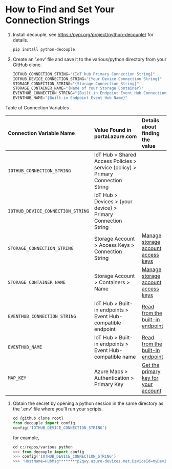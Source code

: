 # How to Find and Set Your Connection Strings

1. Install decouple, see https://pypi.org/project/python-decouple/ for details.

    ```python
    pip install python-decouple
    ```

1. Create an '.env' file and save it to the various/python directory from your GitHub clone.

    ```python
    IOTHUB_CONNECTION_STRING="{IoT hub Primary Connection String}"
    IOTHUB_DEVICE_CONNECTION_STRING="{Your Device Connection String}"
    STORAGE_CONNECTION_STRING="{Storage Connection String}"
    STORAGE_CONTAINER_NAME="{Name of Your Storage Container}"
    EVENTHUB_CONNECTION_STRING="{Built-in Endpoint Event Hub Connection String}"
    EVENTHUB_NAME="{Built-in Endpoint Event Hub Name}"
    ```

Table of Connection Variables

| **Connection Variable Name**  | **Value Found in portal.azure.com**  | **Details about finding the value**  | **File Referencing Environment Variable** |
|:---------|:---------|:---------|:---------|
| `IOTHUB_CONNECTION_STRING`  | IoT Hub > Shared Access Policies > service (policy) > Primary Connection String |         | `c2dsendmsg.py` |
| `IOTHUB_DEVICE_CONNECTION_STRING` | IoT Hub > Devices > {your device} > Primary Connection String |         | `d2ceventhublistener.py, c2dlistener.py, d2csendmsg.py, c2dmaproutelistener` |
| `STORAGE_CONNECTION_STRING` | Storage Account > Access Keys > Connection String | [Manage storage account access keys](https://github.com/MicrosoftDocs/azure-docs/blob/main/articles/storage/common/storage-account-keys-manage.md#manage-storage-account-access-keys) | `d2ceventhublistener.py, c2dmaproutelistener.py` |
| `STORAGE_CONTAINER_NAME` | Storage Account > Containers > Name | [Manage storage account access keys](https://github.com/MicrosoftDocs/azure-docs/blob/main/articles/storage/common/storage-account-keys-manage.md#manage-storage-account-access-keys) | `d2ceventhublistener.py, c2dmaproutelistener.py` |
| `EVENTHUB_CONNECTION_STRING` | IoT Hub > Built-in endpoints > Event Hub-compatible endpoint | [Read from the built-in endpoint](https://learn.microsoft.com/en-us/azure/iot-hub/iot-hub-devguide-messages-read-builtin#read-from-the-built-in-endpoint) | `d2ceventhublistener.py, c2dmaproutelistener.py` |
| `EVENTHUB_NAME` | IoT Hub > Built-in endpoints > Event Hub-compatible name | [Read from the built-in endpoint](https://learn.microsoft.com/en-us/azure/iot-hub/iot-hub-devguide-messages-read-builtin#read-from-the-built-in-endpoint) | `d2ceventhublistener.py, c2dmaproutelistener.py` |
| `MAP_KEY` | Azure Maps > Authentication > Primary Key | [Get the primary key for your account](https://learn.microsoft.com/en-us/azure/azure-maps/quick-demo-map-app#get-the-primary-key-for-your-account) | c2devent |

1. Obtain the secret by opening a python session in the same directory as the '.env' file where you'll run your scripts.

    ```python
    cd {github clone root}
    from decouple import config
    config('IOTHUB_DEVICE_CONNECTION_STRING')
    ```

    for example,

    ```python
    cd c:/repos/various python
    >>> from decouple import config
    >>> config('IOTHUB_DEVICE_CONNECTION_STRING')
    >>> 'HostName=HubMsg********p2qwy.azure-devices.net;DeviceId=myDevice;SharedAccessKey=8IrO********ZUkg='
    ```
